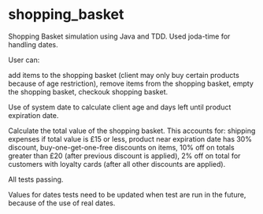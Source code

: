 # shopping_basket
Shopping Basket simulation using Java and TDD. Used joda-time for handling dates.

User can:

add items to the shopping basket 
(client may only buy certain products because of age restriction),
remove items from the shopping basket,
empty the shopping basket,
checkouk shopping basket.

Use of system date to calculate client age and days left until product expiration date.

Calculate the total value of the shopping basket. This accounts for:
shipping expenses if total value is £15 or less,
product near expiration date has 30% discount,
buy-one-get-one-free discounts on items,
10% off on totals greater than £20 (after previous discount is applied),
2% off on total for customers with loyalty cards (after all other discounts are applied).

All tests passing.

Values for dates tests need to be updated when test are run in the future, because of the use of real dates.

